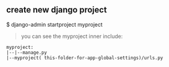 ## create new django project
$ django-admin startproject myproject
> you can see the myproject inner include:
```
myproject:
|--|--manage.py 
|--myproject( this-folder-for-app-global-settings)/urls.py

```
